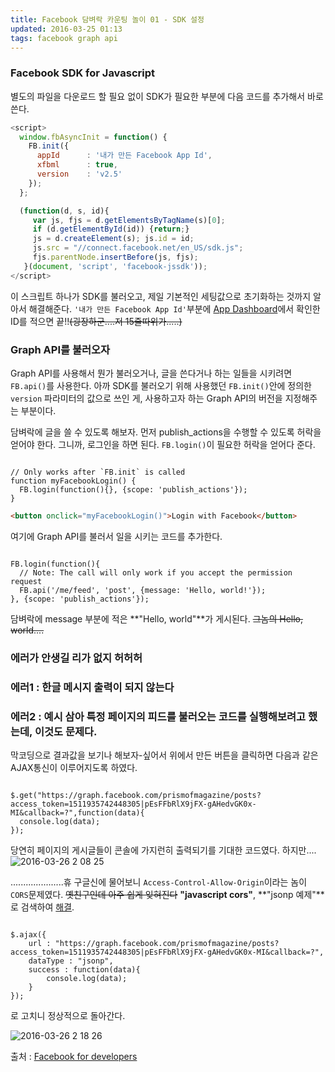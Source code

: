 ```yaml
---
title: Facebook 담벼락 카운팅 놀이 01 - SDK 설정  
updated: 2016-03-25 01:13
tags: facebook graph api  
---
```


### Facebook SDK for Javascript
별도의 파일을 다운로드 할 필요 없이 SDK가 필요한 부분에 다음 코드를 추가해서 바로 쓴다.

```javascript
<script>
  window.fbAsyncInit = function() {
    FB.init({
      appId      : '내가 만든 Facebook App Id',
      xfbml      : true,
      version    : 'v2.5'
    });
  };

  (function(d, s, id){
     var js, fjs = d.getElementsByTagName(s)[0];
     if (d.getElementById(id)) {return;}
     js = d.createElement(s); js.id = id;
     js.src = "//connect.facebook.net/en_US/sdk.js";
     fjs.parentNode.insertBefore(js, fjs);
   }(document, 'script', 'facebook-jssdk'));
</script>
```

이 스크립트 하나가 SDK를 불러오고, 제일 기본적인 세팅값으로 초기화하는 것까지 알아서 해결해준다. `'내가 만든 Facebook App Id'`부분에 [App Dashboard](https://developers.facebook.com/apps)에서 확인한 ID를 적으면 끝!!~~(굉장하군....저 15줄따위가.....)~~

### Graph API를 불러오자 
Graph API를 사용해서 뭔가 불러오거나, 글을 쓴다거나 하는 일들을 시키려면 `FB.api()`를 사용한다. 아까 SDK를 불러오기 위해 사용했던 `FB.init()`안에 정의한 `version` 파라미터의 값으로 쓰인 게, 사용하고자 하는 Graph API의 버전을 지정해주는 부분이다.    

담벼락에 글을 쓸 수 있도록 해보자. 먼저 publish_actions을 수행할 수 있도록 허락을 얻어야 한다. 그니까, 로그인을 하면 된다. `FB.login()`이 필요한 허락을 얻어다 준다. 

<pre><code class="language-javascript">
// Only works after `FB.init` is called
function myFacebookLogin() {
  FB.login(function(){}, {scope: 'publish_actions'});
}
</code></pre>
```html
<button onclick="myFacebookLogin()">Login with Facebook</button>
```

여기에 Graph API를 불러서 일을 시키는 코드를 추가한다.

<pre><code class="language-javascript">
FB.login(function(){
  // Note: The call will only work if you accept the permission request
  FB.api('/me/feed', 'post', {message: 'Hello, world!'});
}, {scope: 'publish_actions'});
</code></pre>

담벼락에 message 부분에 적은 **"Hello, world"**가 게시된다. ~~그놈의 Hello, world....~~  

### 에러가 안생길 리가 없지 허허허
### 에러1 : 한글 메시지 출력이 되지 않는다 
### 에러2 : 예시 삼아 특정 페이지의 피드를 불러오는 코드를 실행해보려고 했는데, 이것도 문제다.
막코딩으로 결과값을 보기나 해보자-싶어서 위에서 만든 버튼을 클릭하면 다음과 같은 AJAX통신이 이루어지도록 하였다.
<pre><code class="language-javascript">
$.get("https://graph.facebook.com/prismofmagazine/posts?access_token=1511935742448305|pEsFFbRlX9jFX-gAHedvGK0x-MI&callback=?",function(data){
  console.log(data);
});
</code></pre>

당연히 페이지의 게시글들이 콘솔에 가지런히 출력되기를 기대한 코드였다. 하지만....
![2016-03-26 2 08 25](https://cloud.githubusercontent.com/assets/7744615/14049303/c1332604-f2f7-11e5-8b3c-cc22d55d2a42.png)

.....................휴
구글신에 물어보니 `Access-Control-Allow-Origin`이라는 놈이 `CORS`문제였다. ~~옛친구인데 아주 쉽게 잊혀진다~~
**"javascript cors"**, **"jsonp 예제"**로 검색하여 [해결](http://warmz.tistory.com/entry/jquery-JSONP%EB%A5%BC-%EC%9D%B4%EC%9A%A9%ED%95%98%EC%97%AC-Cross-Domain-%ED%95%B4%EA%B2%B0).

<pre><code class="language-javascript">
$.ajax({
	url : "https://graph.facebook.com/prismofmagazine/posts?access_token=1511935742448305|pEsFFbRlX9jFX-gAHedvGK0x-MI&callback=?",
	dataType : "jsonp",
	success : function(data){
		console.log(data);
	}
});
</code></pre>

로 고치니 정상적으로 돌아간다.  

![2016-03-26 2 18 26](https://cloud.githubusercontent.com/assets/7744615/14049512/144dd356-f2f9-11e5-9d7d-f31ec3c704b4.png)

출처 : [Facebook for developers](https://developers.facebook.com/docs/javascript/examples)
